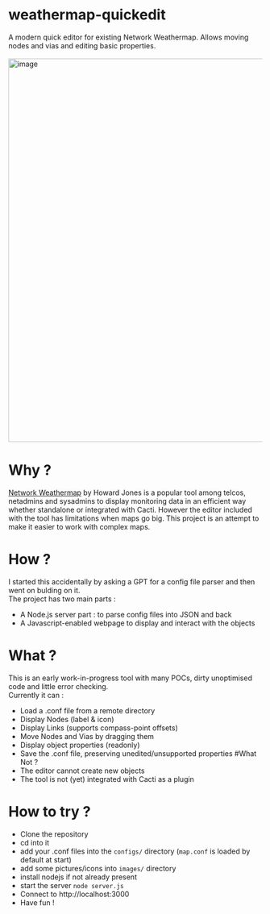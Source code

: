# weathermap-quickedit
A modern quick editor for existing Network Weathermap. Allows moving nodes and vias and editing basic properties.\
\
<img width="1028" height="761" alt="image" src="https://github.com/user-attachments/assets/864162a1-8289-4ee3-b13c-faac969355ec" />

# Why ?
[Network Weathermap](http://www.network-weathermap.com/) by Howard Jones is a popular tool among telcos, netadmins and sysadmins to display monitoring data in an efficient way whether standalone or integrated with Cacti.
However the editor included with the tool has limitations when maps go big.
This project is an attempt to make it easier to work with complex maps.
# How ?
I started this accidentally by asking a GPT for a config file parser and then went on bulding on it.\
The project has two main parts :
- A Node.js server part : to parse config files into JSON and back
- A Javascript-enabled webpage to display and interact with the objects
# What ?
This is an early work-in-progress tool with many POCs, dirty unoptimised code and little error checking.\
Currently it can :
- Load a .conf file from a remote directory
- Display Nodes (label & icon)
- Display Links (supports compass-point offsets)
- Move Nodes and Vias by dragging them
- Display object properties (readonly)
- Save the .conf file, preserving unedited/unsupported properties
#What Not ?
- The editor cannot create new objects
- The tool is not (yet) integrated with Cacti as a plugin
# How to try ?
- Clone the repository
- cd into it
- add your .conf files into the `configs/` directory (`map.conf` is loaded by default at start)
- add some pictures/icons into `images/` directory
- install nodejs if not already present
- start the server `node server.js`
- Connect to http://localhost:3000
- Have fun !

